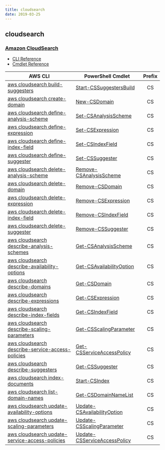 ```yaml
---
title: cloudsearch
date: 2019-03-25
---
```


## cloudsearch

### [Amazon CloudSearch](https://aws.amazon.com/cloudsearch/)

* [CLI Reference](https://docs.aws.amazon.com/cli/latest/reference/cloudsearch/index.html)
* [Cmdlet Reference](https://docs.aws.amazon.com/powershell/latest/reference/items/Amazon_CloudSearch_cmdlets.html)

|AWS CLI|PowerShell Cmdlet|Prefix|
|----|----|:--:|
|[aws cloudsearch build-suggesters](https://docs.aws.amazon.com/cli/latest/reference/cloudsearch/build-suggesters.html)|[Start-CSSuggestersBuild](https://docs.aws.amazon.com/powershell/latest/reference/items/Start-CSSuggestersBuild.html)|CS|
|[aws cloudsearch create-domain](https://docs.aws.amazon.com/cli/latest/reference/cloudsearch/create-domain.html)|[New-CSDomain](https://docs.aws.amazon.com/powershell/latest/reference/items/New-CSDomain.html)|CS|
|[aws cloudsearch define-analysis-scheme](https://docs.aws.amazon.com/cli/latest/reference/cloudsearch/define-analysis-scheme.html)|[Set-CSAnalysisScheme](https://docs.aws.amazon.com/powershell/latest/reference/items/Set-CSAnalysisScheme.html)|CS|
|[aws cloudsearch define-expression](https://docs.aws.amazon.com/cli/latest/reference/cloudsearch/define-expression.html)|[Set-CSExpression](https://docs.aws.amazon.com/powershell/latest/reference/items/Set-CSExpression.html)|CS|
|[aws cloudsearch define-index-field](https://docs.aws.amazon.com/cli/latest/reference/cloudsearch/define-index-field.html)|[Set-CSIndexField](https://docs.aws.amazon.com/powershell/latest/reference/items/Set-CSIndexField.html)|CS|
|[aws cloudsearch define-suggester](https://docs.aws.amazon.com/cli/latest/reference/cloudsearch/define-suggester.html)|[Set-CSSuggester](https://docs.aws.amazon.com/powershell/latest/reference/items/Set-CSSuggester.html)|CS|
|[aws cloudsearch delete-analysis-scheme](https://docs.aws.amazon.com/cli/latest/reference/cloudsearch/delete-analysis-scheme.html)|[Remove-CSAnalysisScheme](https://docs.aws.amazon.com/powershell/latest/reference/items/Remove-CSAnalysisScheme.html)|CS|
|[aws cloudsearch delete-domain](https://docs.aws.amazon.com/cli/latest/reference/cloudsearch/delete-domain.html)|[Remove-CSDomain](https://docs.aws.amazon.com/powershell/latest/reference/items/Remove-CSDomain.html)|CS|
|[aws cloudsearch delete-expression](https://docs.aws.amazon.com/cli/latest/reference/cloudsearch/delete-expression.html)|[Remove-CSExpression](https://docs.aws.amazon.com/powershell/latest/reference/items/Remove-CSExpression.html)|CS|
|[aws cloudsearch delete-index-field](https://docs.aws.amazon.com/cli/latest/reference/cloudsearch/delete-index-field.html)|[Remove-CSIndexField](https://docs.aws.amazon.com/powershell/latest/reference/items/Remove-CSIndexField.html)|CS|
|[aws cloudsearch delete-suggester](https://docs.aws.amazon.com/cli/latest/reference/cloudsearch/delete-suggester.html)|[Remove-CSSuggester](https://docs.aws.amazon.com/powershell/latest/reference/items/Remove-CSSuggester.html)|CS|
|[aws cloudsearch describe-analysis-schemes](https://docs.aws.amazon.com/cli/latest/reference/cloudsearch/describe-analysis-schemes.html)|[Get-CSAnalysisScheme](https://docs.aws.amazon.com/powershell/latest/reference/items/Get-CSAnalysisScheme.html)|CS|
|[aws cloudsearch describe-availability-options](https://docs.aws.amazon.com/cli/latest/reference/cloudsearch/describe-availability-options.html)|[Get-CSAvailabilityOption](https://docs.aws.amazon.com/powershell/latest/reference/items/Get-CSAvailabilityOption.html)|CS|
|[aws cloudsearch describe-domains](https://docs.aws.amazon.com/cli/latest/reference/cloudsearch/describe-domains.html)|[Get-CSDomain](https://docs.aws.amazon.com/powershell/latest/reference/items/Get-CSDomain.html)|CS|
|[aws cloudsearch describe-expressions](https://docs.aws.amazon.com/cli/latest/reference/cloudsearch/describe-expressions.html)|[Get-CSExpression](https://docs.aws.amazon.com/powershell/latest/reference/items/Get-CSExpression.html)|CS|
|[aws cloudsearch describe-index-fields](https://docs.aws.amazon.com/cli/latest/reference/cloudsearch/describe-index-fields.html)|[Get-CSIndexField](https://docs.aws.amazon.com/powershell/latest/reference/items/Get-CSIndexField.html)|CS|
|[aws cloudsearch describe-scaling-parameters](https://docs.aws.amazon.com/cli/latest/reference/cloudsearch/describe-scaling-parameters.html)|[Get-CSScalingParameter](https://docs.aws.amazon.com/powershell/latest/reference/items/Get-CSScalingParameter.html)|CS|
|[aws cloudsearch describe-service-access-policies](https://docs.aws.amazon.com/cli/latest/reference/cloudsearch/describe-service-access-policies.html)|[Get-CSServiceAccessPolicy](https://docs.aws.amazon.com/powershell/latest/reference/items/Get-CSServiceAccessPolicy.html)|CS|
|[aws cloudsearch describe-suggesters](https://docs.aws.amazon.com/cli/latest/reference/cloudsearch/describe-suggesters.html)|[Get-CSSuggester](https://docs.aws.amazon.com/powershell/latest/reference/items/Get-CSSuggester.html)|CS|
|[aws cloudsearch index-documents](https://docs.aws.amazon.com/cli/latest/reference/cloudsearch/index-documents.html)|[Start-CSIndex](https://docs.aws.amazon.com/powershell/latest/reference/items/Start-CSIndex.html)|CS|
|[aws cloudsearch list-domain-names](https://docs.aws.amazon.com/cli/latest/reference/cloudsearch/list-domain-names.html)|[Get-CSDomainNameList](https://docs.aws.amazon.com/powershell/latest/reference/items/Get-CSDomainNameList.html)|CS|
|[aws cloudsearch update-availability-options](https://docs.aws.amazon.com/cli/latest/reference/cloudsearch/update-availability-options.html)|[Update-CSAvailabilityOption](https://docs.aws.amazon.com/powershell/latest/reference/items/Update-CSAvailabilityOption.html)|CS|
|[aws cloudsearch update-scaling-parameters](https://docs.aws.amazon.com/cli/latest/reference/cloudsearch/update-scaling-parameters.html)|[Update-CSScalingParameter](https://docs.aws.amazon.com/powershell/latest/reference/items/Update-CSScalingParameter.html)|CS|
|[aws cloudsearch update-service-access-policies](https://docs.aws.amazon.com/cli/latest/reference/cloudsearch/update-service-access-policies.html)|[Update-CSServiceAccessPolicy](https://docs.aws.amazon.com/powershell/latest/reference/items/Update-CSServiceAccessPolicy.html)|CS|

